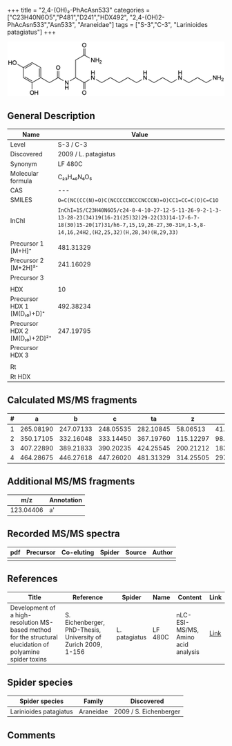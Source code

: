+++
title = "2,4-(OH)₂-PhAcAsn533"
categories = ["C23H40N6O5","P481","D241","HDX492",
"2,4-(OH)2-PhAcAsn533","Asn533",
"Araneidae"]
tags = ["S-3","C-3",
"Larinioides patagiatus"]
+++

![](/img/2-4-OH2-PhAcAsn533.png)

## General Description

| Name                         | Value                |
|------------------------------|----------------------|
| Level                        | S-3 / C-3            |
| Discovered                   | 2009 / L. patagiatus |
| Synonym                      | LF 480C              |
| Molecular formula            | C₂₃H₄₀N₆O₅           |
| CAS                          | ---                  |
| SMILES | `O=C(NC(CC(N)=O)C(NCCCCCNCCCNCCCN)=O)CC1=CC=C(O)C=C1O`  |
| InChI  | `InChI=1S/C23H40N6O5/c24-8-4-10-27-12-5-11-26-9-2-1-3-13-28-23(34)19(16-21(25)32)29-22(33)14-17-6-7-18(30)15-20(17)31/h6-7,15,19,26-27,30-31H,1-5,8-14,16,24H2,(H2,25,32)(H,28,34)(H,29,33)`  |
|                              |                      |
| Precursor 1 [M+H]⁺       | 481.31329      |
| Precursor 2 [M+2H]²⁺        | 241.16029       |
| Precursor 3                  |                      |
|                              |                      |
| HDX                          | 10                   |
| Precursor HDX 1 [M(D₁₀)+D]⁺   | 492.38234            |
| Precursor HDX 2 [M(D₁₀)+2D]²⁺ | 247.19795            |
| Precursor HDX 3              |                      |
|                              |                      |
| Rt                           |                      |
| Rt HDX                       |                      |

## Calculated MS/MS fragments

| # | a         | b         | c         | ta        | z         | y         | tz        |
|---|-----------|-----------|-----------|-----------|-----------|-----------|-----------|
| 1 | 265.08190 | 247.07133 | 248.05535 | 282.10845 | 58.06513 | 41.03858 | 75.09167 |
| 2 | 350.17105 | 332.16048 | 333.14450 | 367.19760 | 115.12297 | 98.09643 | 132.14952 |
| 3 | 407.22890 | 389.21833 | 390.20235 | 424.25545 | 200.21212 | 183.18558 | 217.23867 |
| 4 | 464.28675 | 446.27618 | 447.26020 | 481.31329 | 314.25505 | 297.22850 | 331.28160 |

## Additional MS/MS fragments

| m/z       | Annotation |
|-----------|------------|
| 123.04406 | a'         |

## Recorded MS/MS spectra

| pdf | Precursor | Co-eluting | Spider | Source | Author |
|-----|-----------|------------|--------|--------|--------|
|     |           |            |        |        |        |

## References

| Title                                                                                                      | Reference                                                     | Spider        | Name    | Content                            | Link                                                               |
|------------------------------------------------------------------------------------------------------------|---------------------------------------------------------------|---------------|---------|------------------------------------|--------------------------------------------------------------------|
| Development of a high-resolution MS-based method for the structural elucidation of polyamine spider toxins | S. Eichenberger, PhD-Thesis, University of Zurich 2009, 1-156 | L. patagiatus | LF 480C | nLC-ESI-MS/MS, Amino acid analysis | [Link](https://www.zora.uzh.ch/id/eprint/12787/1/Eichenberger.pdf) |

## Spider species

| Spider species         | Family    | Discovered             |
|------------------------|-----------|------------------------|
| Larinioides patagiatus | Araneidae | 2009 / S. Eichenberger |

## Comments